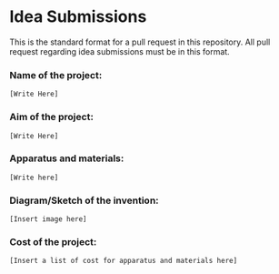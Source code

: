 # Idea Submissions
This is the standard format for a pull request in this repository. All pull request regarding idea submissions must be in this format.

### Name of the project:
    [Write Here]

### Aim of the project:
    [Write Here]

### Apparatus and materials:
    [Write here]

### Diagram/Sketch of the invention:
    [Insert image here]

### Cost of the project:
    [Insert a list of cost for apparatus and materials here]

